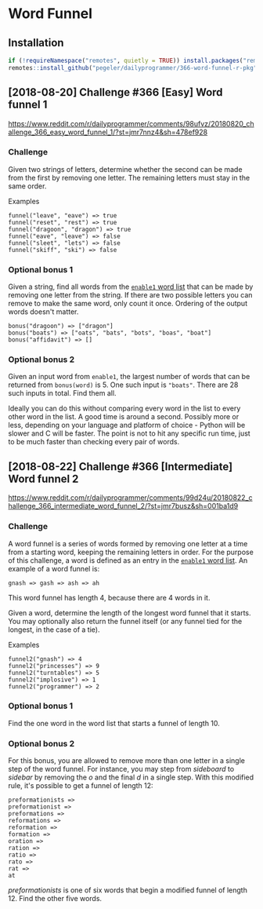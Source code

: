 Word Funnel
===========

## Installation

```r
if (!requireNamespace("remotes", quietly = TRUE)) install.packages("remotes")
remotes::install_github("pegeler/dailyprogrammer/366-word-funnel-r-pkg")
```

## [2018-08-20] Challenge #366 [Easy] Word funnel 1

<https://www.reddit.com/r/dailyprogrammer/comments/98ufvz/20180820_challenge_366_easy_word_funnel_1/?st=jmr7nnz4&sh=478ef928>

### Challenge

Given two strings of letters, determine whether the second can be made from the
first by removing one letter. The remaining letters must stay in the same
order.

Examples

    funnel("leave", "eave") => true
    funnel("reset", "rest") => true
    funnel("dragoon", "dragon") => true
    funnel("eave", "leave") => false
    funnel("sleet", "lets") => false
    funnel("skiff", "ski") => false

### Optional bonus 1

Given a string, find all words from the [`enable1` word
list](https://raw.githubusercontent.com/dolph/dictionary/master/enable1.txt)
that can be made by removing one letter from the string. If there are two
possible letters you can remove to make the same word, only count it once.
Ordering of the output words doesn't matter.

    bonus("dragoon") => ["dragon"]
    bonus("boats") => ["oats", "bats", "bots", "boas", "boat"]
    bonus("affidavit") => []

### Optional bonus 2

Given an input word from `enable1`, the largest number of words that can be
returned from `bonus(word)` is 5. One such input is `"boats"`. There are 28
such inputs in total. Find them all.

Ideally you can do this without comparing every word in the list to every other
word in the list. A good time is around a second. Possibly more or less,
depending on your language and platform of choice - Python will be slower and C
will be faster. The point is not to hit any specific run time, just to be much
faster than checking every pair of words.

## [2018-08-22] Challenge #366 [Intermediate] Word funnel 2

<https://www.reddit.com/r/dailyprogrammer/comments/99d24u/20180822_challenge_366_intermediate_word_funnel_2/?st=jmr7busz&sh=001ba1d9>

### Challenge

A word funnel is a series of words formed by removing one letter at a time
from a starting word, keeping the remaining letters in order. For the
purpose of this challenge, a word is defined as an entry in the [`enable1`
word
list](https://raw.githubusercontent.com/dolph/dictionary/master/enable1.txt).
An example of a word funnel is:
  
    gnash => gash => ash => ah

This word funnel has length 4, because there are 4 words in it.

Given a word, determine the length of the longest word funnel that it starts.
You may optionally also return the funnel itself (or any funnel tied for the
longest, in the case of a tie).

Examples

    funnel2("gnash") => 4
    funnel2("princesses") => 9
    funnel2("turntables") => 5
    funnel2("implosive") => 1
    funnel2("programmer") => 2

### Optional bonus 1

Find the one word in the word list that starts a funnel of length 10.

### Optional bonus 2

For this bonus, you are allowed to remove more than one letter in a single step
of the word funnel. For instance, you may step from *sideboard* to *sidebar* by
removing the *o* and the final *d* in a single step. With this modified rule,
it's possible to get a funnel of length 12:

    preformationists =>
    preformationist =>
    preformations =>
    reformations =>
    reformation =>
    formation =>
    oration =>
    ration =>
    ratio =>
    rato =>
    rat =>
    at

*preformationists* is one of six words that begin a modified funnel of length 12.
Find the other five words.
